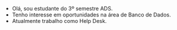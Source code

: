 -   Olá, sou estudante do 3º semestre ADS.
-   Tenho interesse em oportunidades na área de Banco de Dados.
-   Atualmente trabalho como Help Desk.


